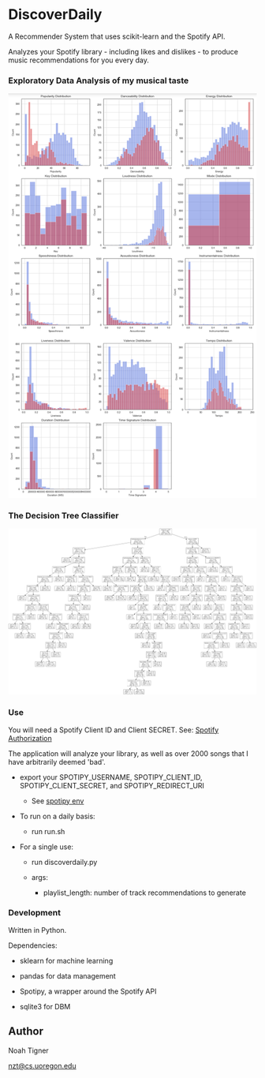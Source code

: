 # DiscoverDaily

A Recommender System that uses scikit-learn and the Spotify API.

Analyzes your Spotify library - including likes and dislikes - to produce music recommendations for you every day.

### Exploratory Data Analysis of my musical taste
![EDA](screenshots/eda.png)

### The Decision Tree Classifier
![Tree](screenshots/tree.png)

### Use

You will need a Spotify Client ID and Client SECRET. See: [Spotify Authorization](https://developer.spotify.com/dashboard/applications)

The application will analyze your library, as well as over 2000 songs that I have arbitrarily deemed 'bad'.

* export your SPOTIPY_USERNAME, SPOTIPY_CLIENT_ID, SPOTIPY_CLIENT_SECRET, and SPOTIPY_REDIRECT_URI

    * See [spotipy env](https://spotipy.readthedocs.io/en/latest/#authorization-code-flow)
    
* To run on a daily basis:

    * run run.sh
    
* For a single use:

    * run discoverdaily.py

    * args:

        * playlist_length: number of track recommendations to generate

### Development

Written in Python.

Dependencies: 

* sklearn for machine learning

* pandas for data management

* Spotipy, a wrapper around the Spotify API

* sqlite3 for DBM

## Author

Noah Tigner

nzt@cs.uoregon.edu

